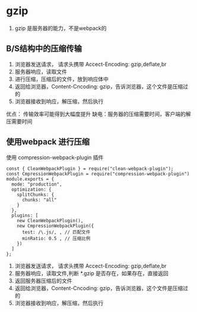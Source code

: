 # gzip

1. gzip 是服务器的能力，不是webpack的

## B/S结构中的压缩传输
1. 浏览器发送请求， 请求头携带 Accect-Encoding: gzip,deflate,br 
2. 服务器响应，读取文件
3. 进行压缩，压缩后的文件，放到响应体中
4. 返回给浏览器，Content-Cncoding: gzip，告诉浏览器，这个文件是压缩过的
5. 浏览器接收到响应，解压缩，然后执行

优点： 传输效率可能得到大幅度提升
缺电：服务器的压缩需要时间，客户端的解压需要时间


## 使用webpack 进行压缩
使用 compression-webpack-plugin 插件

```
const { CleanWebpackPlugin } = require("clean-webpack-plugin");
const CmpressionWebpackPlugin = require("compression-webpack-plugin")
module.exports = {
  mode: "production",
  optimization: {
    splitChunks: {
      chunks: "all"
    }
  },
  plugins: [
    new CleanWebpackPlugin(),
    new CmpressionWebpackPlugin({
      test: /\.js/, , // 匹配文件
      minRatio: 0.5 , // 压缩比例
    })
  ]
};

```

1. 浏览器发送请求， 请求头携带 Accect-Encoding: gzip,deflate,br 
2. 服务器响应，读取文件,判断 *.gzip 是否存在，如果存在，直接返回
3. 返回服务器压缩后的文件 
4. 返回给浏览器，Content-Cncoding: gzip，告诉浏览器，这个文件是压缩过的
5. 浏览器接收到响应，解压缩，然后执行